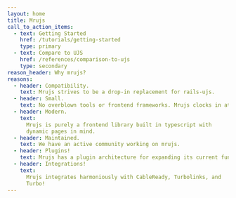```yaml
---
layout: home
title: Mrujs
call_to_action_items:
  - text: Getting Started
    href: /tutorials/getting-started
    type: primary
  - text: Compare to UJS
    href: /references/comparison-to-ujs
    type: secondary
reason_header: Why mrujs?
reasons:
  - header: Compatibility.
    text: Mrujs strives to be a drop-in replacement for rails-ujs.
  - header: Small.
    text: No overblown tools or frontend frameworks. Mrujs clocks in at under 10kb minified + gzipped.
  - header: Modern.
    text:
      Mrujs is purely a frontend library built in typescript with
      dynamic pages in mind.
  - header: Maintained.
    text: We have an active community working on mrujs.
  - header: Plugins!
    text: Mrujs has a plugin architecture for expanding its current functionality to suit your needs.
  - header: Integrations!
    text:
      Mrujs integrates harmoniously with CableReady, Turbolinks, and
      Turbo!
---
```

